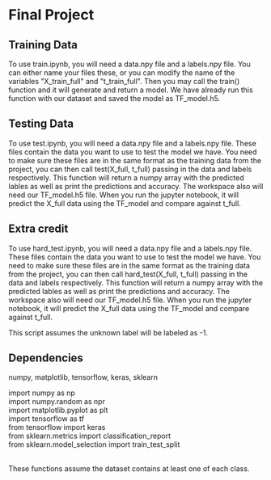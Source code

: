# Final Project

## Training Data

To use train.ipynb, you will need a data.npy file and a labels.npy file. You can either name your files these,
or you can modify the name of the variables "X_train_full" and "t_train_full". Then you may call the train() function and it will generate and return a model. We have already run this function with our dataset and saved the model as TF_model.h5.

## Testing Data

To use test.ipynb, you will need a data.npy file and a labels.npy file. These files contain the data you want to
use to test the model we have. You need to make sure these files are in the same format as the training data from the project, you can then call test(X_full, t_full) passing in the data and labels respectively. This function will return a numpy array with the predicted lables as well as print the predictions and accuracy. The workspace also will need our TF_model.h5 file. When you run the jupyter notebook,
it will predict the X_full data using the TF_model and compare against t_full.

## Extra credit

To use hard_test.ipynb, you will need a data.npy file and a labels.npy file. These files contain the data you want to
use to test the model we have. You need to make sure these files are in the same format as the training data from the project, you can then call hard_test(X_full, t_full) passing in the data and labels respectively. This function will return a numpy array with the predicted lables as well as print the predictions and accuracy. The workspace also will need our TF_model.h5 file. When you run the jupyter notebook,
it will predict the X_full data using the TF_model and compare against t_full.

This script assumes the unknown label will be labeled as -1.

## Dependencies

numpy, matplotlib, tensorflow, keras, sklearn

import numpy as np<br>
import numpy.random as npr<br>
import matplotlib.pyplot as plt<br>
import tensorflow as tf<br>
from tensorflow import keras<br>
from sklearn.metrics import classification_report<br>
from sklearn.model_selection import train_test_split<br>
<br>

These functions assume the dataset contains at least one of each class.
